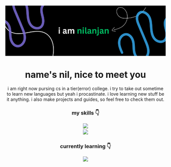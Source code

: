 ![its nilu!](iamnilanjan.png)

<h1 align="center">
  name's nil, nice to meet you
</h1>
<p align="center">
  i am right now pursing cs in a tier(error) college. i try to take out sometime to learn new languages but yeah i procastinate. 
  i love learning new stuff be it anything. i also make projects and guides, so feel free to check them out.
</p>
<h3 align="center">
  my skills 👇
</h3>
<p align="center">
  <a href="https://skillicons.dev">
    <img src="https://skillicons.dev/icons?i=html,css,js,figma,react,&theme=dark" />
  </a>
  <br>
  <a href="https://skillicons.dev">
    <img src="https://skillicons.dev/icons?i=python,bash,vscode,linux,windows,replit,tailwind,ts,vite,&theme=dark" />
  </a>
</p>
<!-- <h3 align="center">
  feel free to dm 👇
</h3> -->
<!--   <a href="https://skillicons.dev">
    <img src="https://skillicons.dev/icons?i=instagram,twitter,mastdon,gmail&theme=dark" />
  </a> -->
<h3 align="center">
  currently learning 👇
</h3>
<p align="center"><a href="https://skillicons.dev">
    <img src="https://skillicons.dev/icons?i=js,figma,react,&theme=dark" />
  </a>
